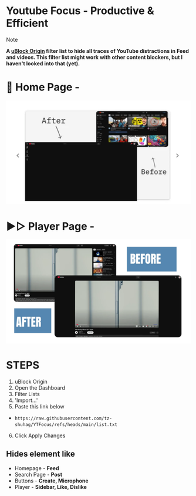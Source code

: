 # Youtube Focus - Productive & Efficient
> [!NOTE]
> **A [uBlock Origin](https://github.com/gorhill/uBlock) filter list to hide all traces of YouTube distractions in Feed and videos.
This filter list might work with other content blockers, but I haven't looked into that (yet).**

# 🎯 Home Page -
![Logo](assests/img/focus.webp)

# ▶️▷ Player Page -
![Player](assests/img/player.webp)


# STEPS
1. uBlock Origin
2. Open the Dashboard
3. Filter Lists
4. 'Import...'
5. Paste this link below
- `https://raw.githubusercontent.com/tz-shuhag/YTFocus/refs/heads/main/list.txt`
6. Click Apply Changes

## Hides element like
- Homepage - **Feed**
- Search Page - **Post**
- Buttons - **Create, Microphone**
- Player - **Sidebar, Like, Dislike**
